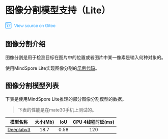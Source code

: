 ﻿# 图像分割模型支持（Lite）

<a href="https://gitee.com/mindspore/docs/blob/master/docs/note/source_zh_cn/image_segmentation_lite.md" target="_blank"><img src="./_static/logo_source.png"></a>

## 图像分割介绍

图像分割是用于检测目标在图片中的位置或者图片中某一像素是输入何种对象的。

使用MindSpore Lite实现图像分割的[示例代码](https://gitee.com/mindspore/mindspore/tree/master/model_zoo/official/lite/image_segmentation)。

## 图像分割模型列表

下表是使用MindSpore Lite推理的部分图像分割模型的数据。

> 下表的性能是在mate30手机上测试的。

| 模型名称               | 大小(Mb) | IoU | CPU 4线程时延(ms) |
|-----------------------| :------: | :-------: | :------: |
| [Deeplabv3](https://download.mindspore.cn/model_zoo/official/lite/image_segmentation_lite/deeplabv3.ms) | 18.7 | 0.58 | 120 |

